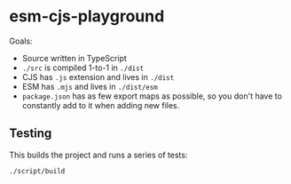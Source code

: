 # esm-cjs-playground

Goals:

- Source written in TypeScript
- `./src` is compiled 1-to-1 in `./dist`
- CJS has `.js` extension and lives in `./dist`
- ESM has `.mjs` and lives in `./dist/esm`
- `package.json` has as few export maps as possible, so you don't have to
  constantly add to it when adding new files.

## Testing

This builds the project and runs a series of tests:

```sh
./script/build
```

